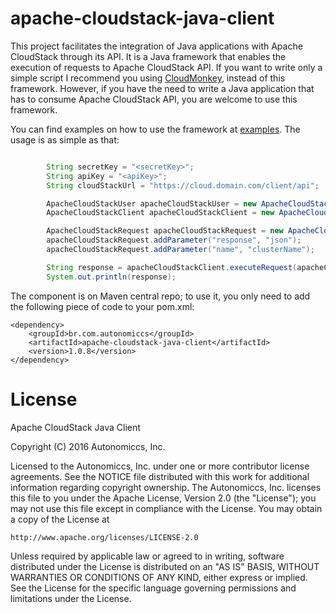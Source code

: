 # apache-cloudstack-java-client

This project facilitates the integration of Java applications with Apache CloudStack through its API. It is a Java framework that enables the execution of requests to Apache CloudStack API. If you want to write only a simple script I recommend you using <a href="https://github.com/apache/cloudstack-cloudmonkey">CloudMonkey</a>, instead of this framework. However, if you have the need to write a Java application that has to consume Apache CloudStack API, you are welcome to use this framework.
 
You can find examples on how to use the framework at <a href="https://github.com/Autonomiccs/apache-cloudstack-java-client/tree/master/samples/apache-cloudstack-client-examples">examples</a>. The usage is as simple as that:

```java

        String secretKey = "<secretKey>";
        String apiKey = "<apiKey>";
        String cloudStackUrl = "https://cloud.domain.com/client/api";

        ApacheCloudStackUser apacheCloudStackUser = new ApacheCloudStackUser(secretKey, apiKey);
        ApacheCloudStackClient apacheCloudStackClient = new ApacheCloudStackClient(cloudStackUrl, apacheCloudStackUser);

        ApacheCloudStackRequest apacheCloudStackRequest = new ApacheCloudStackRequest("listClusters");
        apacheCloudStackRequest.addParameter("response", "json");
        apacheCloudStackRequest.addParameter("name", "clusterName");

        String response = apacheCloudStackClient.executeRequest(apacheCloudStackRequest);
        System.out.println(response);
```

The component is on Maven central repo; to use it, you only need to add the following piece of code to your pom.xml:

```
<dependency>
    <groupId>br.com.autonomiccs</groupId>
    <artifactId>apache-cloudstack-java-client</artifactId>
    <version>1.0.8</version>
</dependency>
```


# License
 Apache CloudStack Java Client
 
 Copyright (C) 2016 Autonomiccs, Inc.

 Licensed to the Autonomiccs, Inc. under one
 or more contributor license agreements.  See the NOTICE file
 distributed with this work for additional information
 regarding copyright ownership. The Autonomiccs, Inc. licenses this file
 to you under the Apache License, Version 2.0 (the
 "License"); you may not use this file except in compliance
 with the License.  You may obtain a copy of the License at

    http://www.apache.org/licenses/LICENSE-2.0

 Unless required by applicable law or agreed to in writing,
 software distributed under the License is distributed on an
 "AS IS" BASIS, WITHOUT WARRANTIES OR CONDITIONS OF ANY
 KIND, either express or implied.  See the License for the
 specific language governing permissions and limitations
 under the License.
